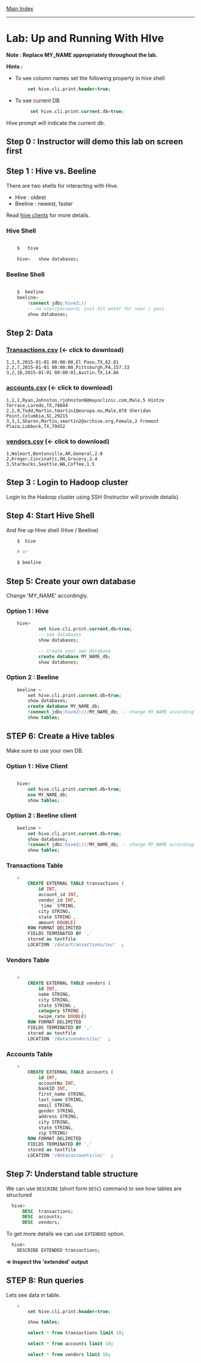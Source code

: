 <link rel='stylesheet' href='../assets/css/main.css'/>

[Main Index](../README.md)

-----

# Lab: Up and Running With HIve

**Note : Replace MY_NAME appropriately throughout the lab.**

**Hints :**

* To see column names set the following property in hive shell
```sql
        set hive.cli.print.header=true;
```

* To see current DB
```sql
         set hive.cli.print.current.db=true;
```
Hive prompt will indicate the current db.


## Step 0 : Instructor will demo this lab on screen first

## Step 1 : Hive vs. Beeline
There are two shells for interacting with Hive.
* Hive : oldest
* Beeline : newest, faster

Read  [hive clients](../README.md) for more details.

### Hive Shell
```bash

    $   hive

    hive>   show databases;
```

### Beeline Shell
```sql

    $  beeline
    beeline>   
        !connect jdbc:hive2://
        -- no user/password, just hit enter for user / pass
        show databases;

```

## Step 2: Data
### [Transactions.csv](../data/cc-data/transactions.csv) (<- click to download)
```
1,1,5,2015-01-01 00:00:00,El Paso,TX,62.81
2,2,7,2015-01-01 00:00:00,Pittsburgh,PA,157.33
3,2,10,2015-01-01 00:00:01,Austin,TX,14.86
```

### [accounts.csv](../data/cc-data/accounts.csv) (<- click to download)
```
1,1,1,Ryan,Johnston,rjohnston0@mayoclinic.com,Male,5 Hintze Terrace,Laredo,TX,78044
2,2,9,Todd,Martin,tmartin1@europa.eu,Male,878 Sheridan Point,Columbia,SC,29215
3,3,1,Sharon,Martin,smartin2@archive.org,Female,2 Fremont Plaza,Lubbock,TX,79452
```

### [vendors.csv](../data/cc-data/vendors.csv) (<- click to download)
```
1,Walmart,Bentonville,AR,General,2.0
2,Kroger,Cincinatti,OH,Grocery,2.4
3,Starbucks,Seattle,WA,Coffee,1.5
```

## Step 3 : Login to Hadoop cluster
Login to the Hadoop cluster using SSH  (Instructor will provide details).

## Step 4: Start Hive Shell

And fire up Hive shell (Hive / Beeline)

```bash
    $  hive

    # or

    $ beeline
```

## Step 5: Create your own database
Change 'MY_NAME' accordingly.

### Option 1 : Hive
```sql
    hive>    
            set hive.cli.print.current.db=true;
            -- see databases
            show databases;

            -- create your own database
            create database MY_NAME_db;
            show databases;
```

### Option 2 : Beeline
```sql
    beeline >
        set hive.cli.print.current.db=true;
        show databases;
        create database MY_NAME_db;
        !connect jdbc:hive2:///MY_NAME_db; -- change MY_NAME accordingly
        show tables;
```

## STEP 6: Create a Hive tables

Make sure to use your own DB.

### Option 1 : Hive Client
```sql

    hive>
        set hive.cli.print.current.db=true;
        use MY_NAME_db;
        show tables;

```

### Option 2 : Beeline client
```sql
    beeline >
        set hive.cli.print.current.db=true;
        show databases;
        !connect jdbc:hive2:///MY_NAME_db; -- change MY_NAME accordingly
        show tables;
```

### Transactions Table

```sql
    >
        CREATE EXTERNAL TABLE transactions (
            id INT,
            account_id INT,
            vendor_id INT,
            `time` STRING,
            city STRING,
            state STRING ,
            amount DOUBLE)
        ROW FORMAT DELIMITED
        FIELDS TERMINATED BY ','
        stored as textfile
        LOCATION '/data/transactions/in/'  ;

```

### Vendors Table

```sql

    >
        CREATE EXTERNAL TABLE vendors (
            id INT,
            name STRING,
            city STRING,
            state STRING ,
            category STRING ,
            swipe_rate DOUBLE)
        ROW FORMAT DELIMITED
        FIELDS TERMINATED BY ','
        stored as textfile
        LOCATION '/data/vendors/in/'  ;


```

### Accounts Table

```sql
    >
        CREATE EXTERNAL TABLE accounts (
            id INT,
            accountNo INT,
            bankID INT,
            first_name STRING,
            last_name STRING,
            email STRING,
            gender STRING,
            address STRING,
            city STRING,
            state STRING,
            zip STRING)
        ROW FORMAT DELIMITED
        FIELDS TERMINATED BY ','
        stored as textfile
        LOCATION '/data/accounts/in/'  ;

```


## Step 7: Understand table structure
We can use `DESCRIBE` (short form `DESC`) command to see how tables are structured

```sql
  hive>
      DESC  transactions;
      DESC  accounts;
      DESC  vendors;
```

To get more details we can use `EXTENDED` option.

```sql
  hive>
    DESCRIBE EXTENDED transactions;
```

**=> Inspect the 'extended' output**

## STEP 8:  Run queries
Lets see data in table.
```sql
    >
        set hive.cli.print.header=true;

        show tables;

        select * from transactions limit 10;

        select * from accounts limit 10;

        select * from vendors limit 10;
```

